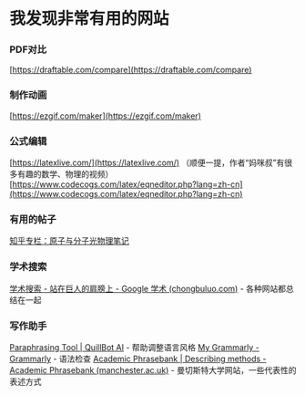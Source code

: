 # 我发现非常有用的网站

### PDF对比

[https://draftable.com/compare](https://draftable.com/compare)

### 制作动画

[https://ezgif.com/maker](https://ezgif.com/maker)

### 公式编辑

[https://latexlive.com/](https://latexlive.com/) （顺便一提，作者“妈咪叔”有很多有趣的数学、物理的视频）
[https://www.codecogs.com/latex/eqneditor.php?lang=zh-cn](https://www.codecogs.com/latex/eqneditor.php?lang=zh-cn)

### 有用的帖子

[知乎专栏：原子与分子光物理笔记](https://www.zhihu.com/column/qinghuake)

### 学术搜索

[学术搜索 - 站在巨人的肩膀上 - Google 学术 (chongbuluo.com)](https://scholar.chongbuluo.com/) - 各种网站都总结在一起

### 写作助手

[Paraphrasing Tool \| QuillBot AI](https://quillbot.com/) - 帮助调整语言风格
[My Grammarly - Grammarly](https://app.grammarly.com/) - 语法检查
[Academic Phrasebank \| Describing methods - Academic Phrasebank (manchester.ac.uk)](https://www.phrasebank.manchester.ac.uk/describing-methods/) - 曼切斯特大学网站，一些代表性的表述方式